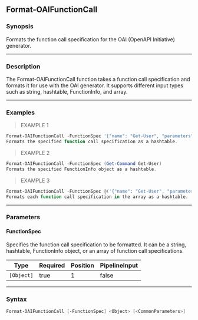 Format-OAIFunctionCall
----------------------

### Synopsis
Formats the function call specification for the OAI (OpenAPI Initiative) generator.

---

### Description

The Format-OAIFunctionCall function takes a function call specification and formats it for use with the OAI generator. It supports different input types such as string, hashtable, FunctionInfo, and array.

---

### Examples
> EXAMPLE 1

```PowerShell
Format-OAIFunctionCall -FunctionSpec '{"name": "Get-User", "parameters": {"id": 123}}'
Formats the specified function call specification as a hashtable.
```
> EXAMPLE 2

```PowerShell
Format-OAIFunctionCall -FunctionSpec (Get-Command Get-User)
Formats the specified FunctionInfo object as a hashtable.
```
> EXAMPLE 3

```PowerShell
Format-OAIFunctionCall -FunctionSpec @('{"name": "Get-User", "parameters": {"id": 123}}', '{"name": "Set-User", "parameters": {"id": 456}}')
Formats each function call specification in the array as a hashtable.
```

---

### Parameters
#### **FunctionSpec**
Specifies the function call specification to be formatted. It can be a string, hashtable, FunctionInfo object, or an array of function call specifications.

|Type      |Required|Position|PipelineInput|
|----------|--------|--------|-------------|
|`[Object]`|true    |1       |false        |

---

### Syntax
```PowerShell
Format-OAIFunctionCall [-FunctionSpec] <Object> [<CommonParameters>]
```
